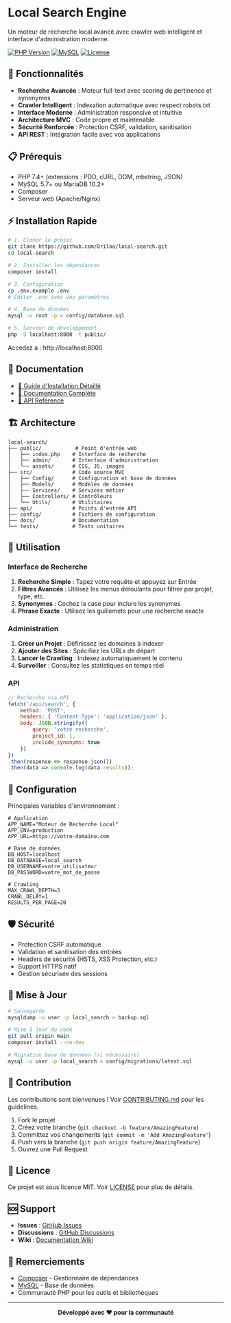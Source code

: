 # Local Search Engine

Un moteur de recherche local avancé avec crawler web intelligent et interface d'administration moderne.

[![PHP Version](https://img.shields.io/badge/PHP-7.4%2B-blue.svg)](https://php.net)
[![MySQL](https://img.shields.io/badge/MySQL-5.7%2B-orange.svg)](https://mysql.com)
[![License](https://img.shields.io/badge/License-MIT-green.svg)](LICENSE)

## 🚀 Fonctionnalités

- **Recherche Avancée** : Moteur full-text avec scoring de pertinence et synonymes
- **Crawler Intelligent** : Indexation automatique avec respect robots.txt
- **Interface Moderne** : Administration responsive et intuitive
- **Architecture MVC** : Code propre et maintenable
- **Sécurité Renforcée** : Protection CSRF, validation, sanitisation
- **API REST** : Intégration facile avec vos applications

## 📋 Prérequis

- PHP 7.4+ (extensions : PDO, cURL, DOM, mbstring, JSON)
- MySQL 5.7+ ou MariaDB 10.2+
- Composer
- Serveur web (Apache/Nginx)

## ⚡ Installation Rapide

```bash
# 1. Cloner le projet
git clone https://github.com/Oriloo/local-search.git
cd local-search

# 2. Installer les dépendances
composer install

# 3. Configuration
cp .env.example .env
# Éditer .env avec vos paramètres

# 4. Base de données
mysql -u root -p < config/database.sql

# 5. Serveur de développement
php -S localhost:8000 -t public/
```

Accédez à : http://localhost:8000

## 📖 Documentation

- [📘 Guide d'Installation Détaillé](docs/INSTALLATION.md)
- [📗 Documentation Complète](docs/README.md)
- [🔧 API Reference](docs/API.md)

## 🏗️ Architecture

```
local-search/
├── public/           # Point d'entrée web
│   ├── index.php    # Interface de recherche
│   ├── admin/       # Interface d'administration
│   └── assets/      # CSS, JS, images
├── src/             # Code source MVC
│   ├── Config/      # Configuration et base de données
│   ├── Models/      # Modèles de données
│   ├── Services/    # Services métier
│   ├── Controllers/ # Contrôleurs
│   └── Utils/       # Utilitaires
├── api/             # Points d'entrée API
├── config/          # Fichiers de configuration
├── docs/            # Documentation
└── tests/           # Tests unitaires
```

## 🎯 Utilisation

### Interface de Recherche

1. **Recherche Simple** : Tapez votre requête et appuyez sur Entrée
2. **Filtres Avancés** : Utilisez les menus déroulants pour filtrer par projet, type, etc.
3. **Synonymes** : Cochez la case pour inclure les synonymes
4. **Phrase Exacte** : Utilisez les guillemets pour une recherche exacte

### Administration

1. **Créer un Projet** : Définissez les domaines à indexer
2. **Ajouter des Sites** : Spécifiez les URLs de départ
3. **Lancer le Crawling** : Indexez automatiquement le contenu
4. **Surveiller** : Consultez les statistiques en temps réel

### API

```javascript
// Recherche via API
fetch('/api/search', {
    method: 'POST',
    headers: { 'Content-Type': 'application/json' },
    body: JSON.stringify({
        query: 'votre recherche',
        project_id: 1,
        include_synonyms: true
    })
})
.then(response => response.json())
.then(data => console.log(data.results));
```

## 🔧 Configuration

Principales variables d'environnement :

```env
# Application
APP_NAME="Moteur de Recherche Local"
APP_ENV=production
APP_URL=https://votre-domaine.com

# Base de données
DB_HOST=localhost
DB_DATABASE=local_search
DB_USERNAME=votre_utilisateur
DB_PASSWORD=votre_mot_de_passe

# Crawling
MAX_CRAWL_DEPTH=3
CRAWL_DELAY=1
RESULTS_PER_PAGE=20
```

## 🛡️ Sécurité

- Protection CSRF automatique
- Validation et sanitisation des entrées
- Headers de sécurité (HSTS, XSS Protection, etc.)
- Support HTTPS natif
- Gestion sécurisée des sessions

## 🔄 Mise à Jour

```bash
# Sauvegarde
mysqldump -u user -p local_search > backup.sql

# Mise à jour du code
git pull origin main
composer install --no-dev

# Migration base de données (si nécessaire)
mysql -u user -p local_search < config/migrations/latest.sql
```

## 🤝 Contribution

Les contributions sont bienvenues ! Voir [CONTRIBUTING.md](CONTRIBUTING.md) pour les guidelines.

1. Fork le projet
2. Créez votre branche (`git checkout -b feature/AmazingFeature`)
3. Committez vos changements (`git commit -m 'Add AmazingFeature'`)
4. Push vers la branche (`git push origin feature/AmazingFeature`)
5. Ouvrez une Pull Request

## 📄 Licence

Ce projet est sous licence MIT. Voir [LICENSE](LICENSE) pour plus de détails.

## 🆘 Support

- **Issues** : [GitHub Issues](https://github.com/Oriloo/local-search/issues)
- **Discussions** : [GitHub Discussions](https://github.com/Oriloo/local-search/discussions)
- **Wiki** : [Documentation Wiki](https://github.com/Oriloo/local-search/wiki)

## 🙏 Remerciements

- [Composer](https://getcomposer.org/) - Gestionnaire de dépendances
- [MySQL](https://mysql.com/) - Base de données
- Communauté PHP pour les outils et bibliothèques

---

<p align="center">
  <strong>Développé avec ❤️ pour la communauté</strong>
</p>